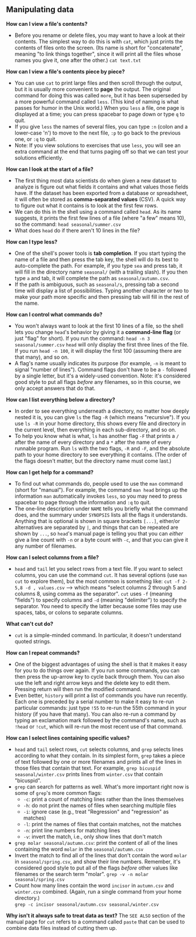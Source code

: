 ## Manipulating data
**How can I view a file's contents?**
- Before you rename or delete files, you may want to have a look at their contents. The simplest way to do this is with `cat`, which just prints the contents of files onto the screen. (Its name is short for "concatenate", meaning "to link things together", since it will print all the files whose names you give it, one after the other.)
`cat text.txt`

**How can I view a file's contents piece by piece?**
- You can use `cat` to print large files and then scroll through the output, but it is usually more convenient to __page__ the output. The original command for doing this was called `more`, but it has been superseded by a more powerful command called `less`. (This kind of naming is what passes for humor in the Unix world.) When you `less` a file, one page is displayed at a time; you can press spacebar to page down or type `q` to quit.
- If you give `less` the names of several files, you can type `:n` (colon and a lower-case 'n') to move to the next file, `:p` to go back to the previous one, or `:q` to quit.
- Note: If you view solutions to exercises that use `less`, you will see an extra command at the end that turns paging off so that we can test your solutions efficiently.

**How can I look at the start of a file?**
- The first thing most data scientists do when given a new dataset to analyze is figure out what fields it contains and what values those fields have. If the dataset has been exported from a database or spreadsheet, it will often be stored as __comma-separated values__ (CSV). A quick way to figure out what it contains is to look at the first few rows.
- We can do this in the shell using a command called `head`. As its name suggests, it prints the first few lines of a file (where "a few" means 10), so the command:
`head seasonal/summer.csv`
- What does `head` do if there aren't 10 lines in the file?

**How can I type less?**
- One of the shell's power tools is __tab completion__. If you start typing the name of a file and then press the tab key, the shell will do its best to auto-complete the path. For example, if you type `sea` and press tab, it will fill in the directory name `seasonal/` (with a trailing slash). If you then type `a` and tab, it will complete the path as `seasonal/autumn.csv`.
- If the path is ambiguous, such as `seasonal/s`, pressing tab a second time will display a list of possibilities. Typing another character or two to make your path more specific and then pressing tab will fill in the rest of the name.

**How can I control what commands do?**
- You won't always want to look at the first 10 lines of a file, so the shell lets you change `head`'s behavior by giving it a __command-line flag__ (or just "flag" for short). If you run the command:
`head -n 3 seasonal/summer.csv`
`head` will only display the first three lines of the file. If you run `head -n 100`, it will display the first 100 (assuming there are that many), and so on.
- A flag's name usually indicates its purpose (for example, `-n` is meant to signal "number of lines"). Command flags don't have to be a `-` followed by a single letter, but it's a widely-used convention.
Note: it's considered good style to put all flags _before_ any filenames, so in this course, we only accept answers that do that.

**How can I list everything below a directory?**
- In order to see everything underneath a directory, no matter how deeply nested it is, you can give `ls` the flag `-R` (which means "recursive"). If you use `ls -R` in your home directory, this shows every file and directory in the current level, then everything in each sub-directory, and so on.
- To help you know what is what, `ls` has another flag `-F` that prints a `/` after the name of every directory and a `*` after the name of every runnable program. Run `ls` with the two flags, `-R` and `-F`, and the absolute path to your home directory to see everything it contains. (The order of the flags doesn't matter, but the directory name must come last.)

**How can I get help for a command?**
- To find out what commands do, people used to use the `man` command (short for "manual"). For example, the command `man head` brings up the information
`man` automatically invokes `less`, so you may need to press spacebar to page through the information and `:q` to quit.
- The one-line description under `NAME` tells you briefly what the command does, and the summary under `SYNOPSIS` lists all the flags it understands. Anything that is optional is shown in square brackets `[...]`, either/or alternatives are separated by `|`, and things that can be repeated are shown by `...`, so `head`'s manual page is telling you that you can _either_ give a line count with `-n` or a byte count with `-c`, and that you can give it any number of filenames.

**How can I select columns from a file?**
- `head` and `tail` let you select rows from a text file. If you want to select columns, you can use the command `cut`. It has several options (use `man cut` to explore them), but the most common is something like:
`cut -f 2-5,8 -d , values.csv` --> which means "select columns 2 through 5 and columns 8, using comma as the separator". `cut` uses `-f` (meaning "fields") to specify columns and `-d` (meaning "delimiter") to specify the separator. You need to specify the latter because some files may use spaces, tabs, or colons to separate columns.

**What can't cut do?**
- `cut` is a simple-minded command. In particular, it doesn't understand quoted strings.

**How can I repeat commands?**
- One of the biggest advantages of using the shell is that it makes it easy for you to do things over again. If you run some commands, you can then press the up-arrow key to cycle back through them. You can also use the left and right arrow keys and the delete key to edit them. Pressing return will then run the modified command.
- Even better, `history` will print a list of commands you have run recently. Each one is preceded by a serial number to make it easy to re-run particular commands: just type `!55` to re-run the 55th command in your history (if you have that many). You can also re-run a command by typing an exclamation mark followed by the command's name, such as `!head` or `!cut`, which will re-run the most recent use of that command.

**How can I select lines containing specific values?**
- `head` and `tail` select rows, `cut` selects columns, and `grep` selects lines according to what they contain. In its simplest form, `grep` takes a piece of text followed by one or more filenames and prints all of the lines in those files that contain that text. For example, `grep bicuspid seasonal/winter.csv` prints lines from `winter.csv` that contain "bicuspid".
- `grep` can search for patterns as well. What's more important right now is some of `grep`'s more common flags:
    - `-c`: print a count of matching lines rather than the lines themselves
    - `-h`: do not print the names of files when searching multiple files
    - `-i`: ignore case (e.g., treat "Regression" and "regression" as matches)
    - `-l`: print the names of files that contain matches, not the matches
    - `-n`: print line numbers for matching lines
    - `-v`: invert the match, i.e., only show lines that don't match
- `grep molar seasonal/autumn.csv`: print the content of all of the lines containing the word `molar` in the `seasonal/autumn.csv`
- Invert the match to find all of the lines that don't contain the word `molar` in `seasonal/spring.csv`, and show their line numbers. Remember, it's considered good style to put all of the flags _before_ other values like filenames or the search term "molar".
`grep -v -n molar seasonal/spring.csv`
- Count how many lines contain the word `incisor` in `autumn.csv` and `winter.csv` combined. (Again, run a single command from your home directory.) <br>
`grep -c incisor seasonal/autumn.csv seasonal/winter.csv`

**Why isn't it always safe to treat data as text?**
The `SEE ALSO` section of the manual page for `cut` refers to a command called `paste` that can be used to combine data files instead of cutting them up.